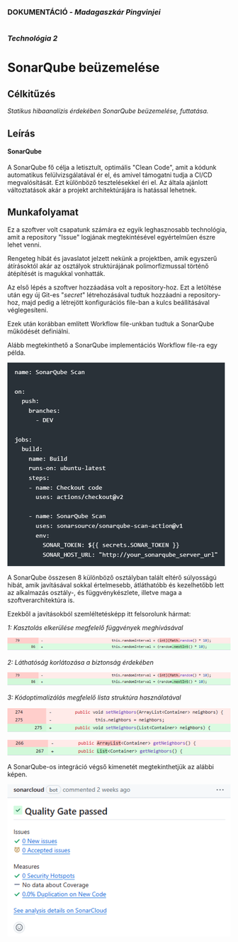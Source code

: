 ### DOKUMENTÁCIÓ - *Madagaszkár Pingvinjei*

#

#

### *Technológia 2*
# SonarQube beüzemelése
## Célkitűzés
*Statikus hibaanalízis érdekében SonarQube beüzemelése, futtatása.*

## Leírás
#### SonarQube
A SonarQube fő célja a letisztult, optimális "Clean Code", amit a kódunk automatikus felülvizsgálatával ér el, és amivel támogatni tudja a CI/CD megvalósítását. Ezt különböző tesztelésekkel éri el. Az általa ajánlott változtatások akár a projekt architektúrájára is hatással lehetnek.

## Munkafolyamat
Ez a szoftver volt csapatunk számára ez egyik leghasznosabb technológia, amit a repository "Issue" logjának megtekintésével egyértelműen észre lehet venni.

Rengeteg hibát és javaslatot jelzett nekünk a projektben, amik egyszerű átírásoktól akár az osztályok struktúrájának polimorfizmussal történő átépítését is magukkal vonhatták.

Az első lépés a szoftver hozzáadása volt a repository-hoz. Ezt a letöltése után egy új Git-es "*secret*" létrehozásával tudtuk hozzáadni a repository-hoz, majd pedig a létrejött konfigurációs file-ban a kulcs beállításával véglegesíteni.

Ezek után korábban említett Workflow file-unkban tudtuk a SonarQube működését definiálni.

Alább megtekinthető a SonarQube implementációs Workflow file-ra egy példa.

![workflow példa sq-val](res/sq_2.png)

A SonarQube összesen 8 különböző osztályban talált eltérő súlyosságú hibát, amik javításával sokkal értelmesebb, átláthatóbb és kezelhetőbb lett az alkalmazás osztály-, és függvénykészlete, illetve maga a szoftverarchitektúra is.

Ezekből a javításokból szemléltetésképp itt felsorolunk hármat:

*1: Kasztolás elkerülése megfelelő függvények meghívásával*

![példa 1](res/sq_ex_1.png)

*2: Láthatóság korlátozása a biztonság érdekében*

![példa 2](res/sq_ex_2.png)

*3: Kódoptimalizálás megfelelő lista struktúra használatával*

![példa 3.a](res/sq_ex_3a.png)

![példa 3.b](res/sq_ex_3b.png)

A SonarQube-os integráció végső kimenetét megtekinthetjük az alábbi képen.

![sq teszt kimenet](res/sq_1.png)
